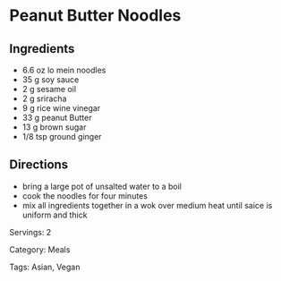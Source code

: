 # Peanut Butter Noodles

## Ingredients
- 6.6 oz lo mein noodles
- 35 g soy sauce
- 2 g sesame oil
- 2 g sriracha
- 9 g rice wine vinegar
- 33 g peanut Butter
- 13 g brown sugar
- 1/8 tsp ground ginger

## Directions
- bring a large pot of unsalted water to a boil
- cook the noodles for four minutes
- mix all ingredients together in a wok over medium heat until saice is uniform and thick

Servings: 2

Category: Meals

Tags: Asian, Vegan
